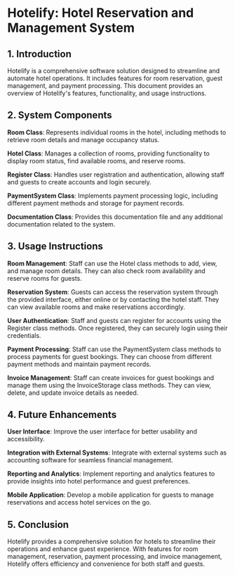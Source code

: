 # Hotelify: Hotel Reservation and Management System

## 1. Introduction
Hotelify is a comprehensive software solution designed to streamline and automate hotel operations. It includes features for room reservation, guest management, and payment processing. This document provides an overview of Hotelify's features, functionality, and usage instructions.


## 2. System Components

**Room Class**: Represents individual rooms in the hotel, including methods to retrieve room details and manage occupancy status.

**Hotel Class**: Manages a collection of rooms, providing functionality to display room status, find available rooms, and reserve rooms.

**Register Class**: Handles user registration and authentication, allowing staff and guests to create accounts and login securely.

**PaymentSystem Class**: Implements payment processing logic, including different payment methods and storage for payment records.

**Documentation Class**: Provides this documentation file and any additional documentation related to the system.

## 3. Usage Instructions

**Room Management**: Staff can use the Hotel class methods to add, view, and manage room details. They can also check room availability and reserve rooms for guests.

**Reservation System**: Guests can access the reservation system through the provided interface, either online or by contacting the hotel staff. They can view available rooms and make reservations accordingly.

**User Authentication**: Staff and guests can register for accounts using the Register class methods. Once registered, they can securely login using their credentials.

**Payment Processing**: Staff can use the PaymentSystem class methods to process payments for guest bookings. They can choose from different payment methods and maintain payment records.

**Invoice Management**: Staff can create invoices for guest bookings and manage them using the InvoiceStorage class methods. They can view, delete, and update invoice details as needed.

## 4. Future Enhancements

**User Interface**: Improve the user interface for better usability and accessibility.

**Integration with External Systems**: Integrate with external systems such as accounting software for seamless financial management.

**Reporting and Analytics**: Implement reporting and analytics features to provide insights into hotel performance and guest preferences.

**Mobile Application**: Develop a mobile application for guests to manage reservations and access hotel services on the go.

## 5. Conclusion
Hotelify provides a comprehensive solution for hotels to streamline their operations and enhance guest experience. With features for room management, reservation, payment processing, and invoice management, Hotelify offers efficiency and convenience for both staff and guests.
